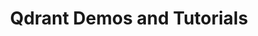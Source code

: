---
title: Qdrant Demos and Tutorials
description: Experience firsthand how Qdrant powers intelligent search, anomaly detection, and personalized recommendations, showcasing the full capabilities of vector search to revolutionize data exploration and insights.
cards:
  - id: 0
    title: Semantic Search Demo - Startup Search
    paragraphs:
      - id: 0
        content: This demo leverages a pre-trained SentenceTransformer model to perform semantic searches on startup descriptions, transforming them into vectors for the Qdrant engine.
      - id: 1
        content: Enter a query to see how neural search compares to traditional full-text search, with the option to toggle neural search on and off for direct comparison.
    link:
      text: View Demo
      url: /
  - id: 1
    title: Semantic Search and Recommendations Demo - Food Discovery
    paragraphs:
      - id: 0
        content: Explore personalized meal recommendations with our demo, using Delivery Service data. Like or dislike dish photos to refine suggestions based on visual appeal.
      - id: 1
        content: Filter options allow for restaurant selections within your delivery area, tailoring your dining experience to your preferences.
    link:
      text: View Demo
      url: /
  - id: 2
    title: Categorization Demo - E-Commerce Products
    paragraphs:
      - id: 0
        content: Discover the power of vector databases in e-commerce through our demo. Simply input a product name and watch as our multi-language model intelligently categorizes it. The dots you see represent product clusters, highlighting our system's efficient categorization.
    link:
      text: View Demo
      url: /
sitemapExclude: true
---
